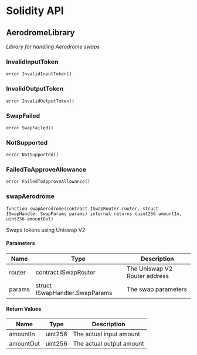 # Solidity API

## AerodromeLibrary

_Library for handling Aerodrome swaps_

### InvalidInputToken

```solidity
error InvalidInputToken()
```

### InvalidOutputToken

```solidity
error InvalidOutputToken()
```

### SwapFailed

```solidity
error SwapFailed()
```

### NotSupported

```solidity
error NotSupported()
```

### FailedToApproveAllowance

```solidity
error FailedToApproveAllowance()
```

### swapAerodrome

```solidity
function swapAerodrome(contract ISwapRouter router, struct ISwapHandler.SwapParams params) internal returns (uint256 amountIn, uint256 amountOut)
```

Swaps tokens using Uniswap V2

#### Parameters

| Name | Type | Description |
| ---- | ---- | ----------- |
| router | contract ISwapRouter | The Uniswap V2 Router address |
| params | struct ISwapHandler.SwapParams | The swap parameters |

#### Return Values

| Name | Type | Description |
| ---- | ---- | ----------- |
| amountIn | uint256 | The actual input amount |
| amountOut | uint256 | The actual output amount |

